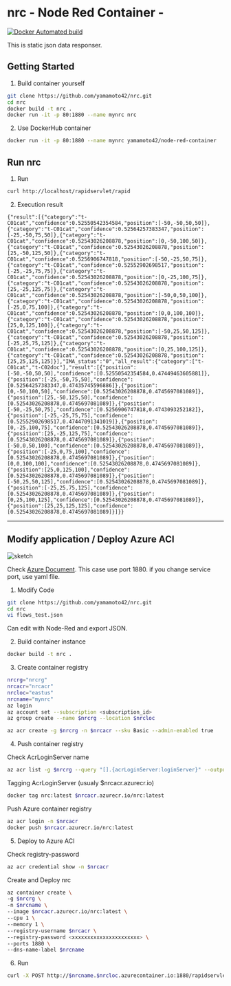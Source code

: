 # nrc - Node Red Container -
[![Docker Automated build](https://img.shields.io/docker/automated/yamamoto42/node-red-container.svg)](https://hub.docker.com/r/yamamoto42/node-red-container/)

This is static json data responser.

## Getting Started
1. Build container yourself

```sh
git clone https://github.com/yamamoto42/nrc.git
cd nrc
docker build -t nrc .
docker run -it -p 80:1880 --name mynrc nrc
```

2. Use DockerHub container

```sh
docker run -it -p 80:1880 --name mynrc yamamoto42/node-red-container
```

## Run nrc
1. Run

```sh
curl http://localhost/rapidservlet/rapid
```
2. Execution result

```
{"result":[{"category":"t-C01cat","confidence":0.52550542354584,"position":[-50,-50,50,50]},{"category":"t-C01cat","confidence":0.52564257383347,"position":[-25,-50,75,50]},{"category":"t-C01cat","confidence":0.52543026208878,"position":[0,-50,100,50]},{"category":"t-C01cat","confidence":0.52543026208878,"position":[25,-50,125,50]},{"category":"t-C01cat","confidence":0.5256906747818,"position":[-50,-25,50,75]},{"category":"t-C01cat","confidence":0.52552902698517,"position":[-25,-25,75,75]},{"category":"t-C01cat","confidence":0.52543026208878,"position":[0,-25,100,75]},{"category":"t-C01cat","confidence":0.52543026208878,"position":[25,-25,125,75]},{"category":"t-C01cat","confidence":0.52543026208878,"position":[-50,0,50,100]},{"category":"t-C01cat","confidence":0.52543026208878,"position":[-25,0,75,100]},{"category":"t-C01cat","confidence":0.52543026208878,"position":[0,0,100,100]},{"category":"t-C01cat","confidence":0.52543026208878,"position":[25,0,125,100]},{"category":"t-C01cat","confidence":0.52543026208878,"position":[-50,25,50,125]},{"category":"t-C01cat","confidence":0.52543026208878,"position":[-25,25,75,125]},{"category":"t-C01cat","confidence":0.52543026208878,"position":[0,25,100,125]},{"category":"t-C01cat","confidence":0.52543026208878,"position":[25,25,125,125]}],"IMA_status":"0","all_result":{"category":["t-C01cat","t-C02doc"],"result":[{"position":[-50,-50,50,50],"confidence":[0.52550542354584,0.47449463605881]},{"position":[-25,-50,75,50],"confidence":[0.52564257383347,0.47435745596886]},{"position":[0,-50,100,50],"confidence":[0.52543026208878,0.4745697081089]},{"position":[25,-50,125,50],"confidence":[0.52543026208878,0.4745697081089]},{"position":[-50,-25,50,75],"confidence":[0.5256906747818,0.4743093252182]},{"position":[-25,-25,75,75],"confidence":[0.52552902698517,0.47447091341019]},{"position":[0,-25,100,75],"confidence":[0.52543026208878,0.4745697081089]},{"position":[25,-25,125,75],"confidence":[0.52543026208878,0.4745697081089]},{"position":[-50,0,50,100],"confidence":[0.52543026208878,0.4745697081089]},{"position":[-25,0,75,100],"confidence":[0.52543026208878,0.4745697081089]},{"position":[0,0,100,100],"confidence":[0.52543026208878,0.4745697081089]},{"position":[25,0,125,100],"confidence":[0.52543026208878,0.4745697081089]},{"position":[-50,25,50,125],"confidence":[0.52543026208878,0.4745697081089]},{"position":[-25,25,75,125],"confidence":[0.52543026208878,0.4745697081089]},{"position":[0,25,100,125],"confidence":[0.52543026208878,0.4745697081089]},{"position":[25,25,125,125],"confidence":[0.52543026208878,0.4745697081089]}]}}
```
---
## Modify application / Deploy Azure ACI

![sketch](https://github.com/yamamoto42/nrc/blob/master/img.png "sketch")

Check [Azure Document](https://docs.microsoft.com/en-us/azure/container-instances/container-instances-tutorial-prepare-app).
 This case use port 1880. if you change service port, use yaml file.

1. Modify Code

```sh
git clone https://github.com/yamamoto42/nrc.git
cd nrc
vi flows_test.json
```
Can edit with Node-Red and export JSON.

2. Build container instance

```sh
docker build -t nrc .
```

3. Create container registry

```sh
nrcrg="nrcrg"
nrcacr="nrcacr"
nrcloc="eastus"
nrcname="mynrc"
az login
az account set --subscription <subscription_id>
az group create --name $nrcrg --location $nrcloc
```
```sh
az acr create -g $nrcrg -n $nrcacr --sku Basic --admin-enabled true
```

4. Push container registry

Check AcrLoginServer name
```sh
az acr list -g $nrcrg --query "[].{acrLoginServer:loginServer}" --output table
```
Tagging AcrLoginServer (usualy $nrcacr.azurecr.io)
```sh
docker tag nrc:latest $nrcacr.azurecr.io/nrc:latest
```
Push Azure container registry
```sh
az acr login -n $nrcacr
docker push $nrcacr.azurecr.io/nrc:latest
```

5. Deploy to Azure ACI

Check registry-password
```sh
az acr credential show -n $nrcacr
```
Create and Deploy nrc
```sh
az container create \
-g $nrcrg \
-n $nrcname \
--image $nrcacr.azurecr.io/nrc:latest \
--cpu 1 \
--memory 1 \
--registry-username $nrcacr \
--registry-password <xxxxxxxxxxxxxxxxxxxxxx> \
--ports 1880 \
--dns-name-label $nrcname
```
6. Run

```sh
curl -X POST http://$nrcname.$nrcloc.azurecontainer.io:1880/rapidservlet/rapid
```
